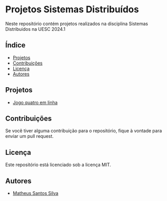 # Projetos Sistemas Distribuídos

Neste repositório contém projetos realizados na disciplina Sistemas Distribuidos na UESC 2024.1

## Índice

* [Projetos](#projetos)
* [Contribuições](#contribuições)
* [Licença](#licença)
* [Autores](#autores)

## Projetos

* [Jogo quatro em linha]("https://github.com/matheusssilva991/sistemas_distribuidos/jogo_quatro_linhas")

## Contribuições

Se você tiver alguma contribuição para o repositório, fique à vontade para enviar um pull request.

## Licença

Este repositório está licenciado sob a licença MIT.

## Autores

* [Matheus Santos Silva](https://github.com/matheusssilva991)
